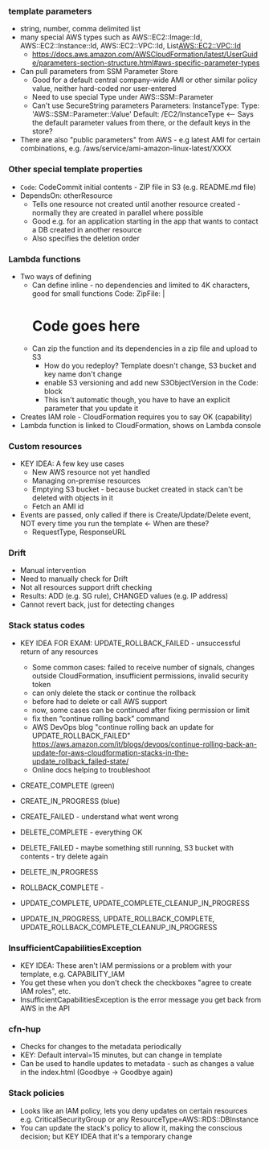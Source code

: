 ### template parameters
- string, number, comma delimited list
- many special AWS types such as AWS::EC2::Image::Id, AWS::EC2::Instance::Id, AWS::EC2::VPC::Id, List<AWS::EC2::VPC::Id>
  - https://docs.aws.amazon.com/AWSCloudFormation/latest/UserGuide/parameters-section-structure.html#aws-specific-parameter-types
- Can pull parameters from SSM Parameter Store
  - Good for a default central company-wide AMI or other similar policy value, neither hard-coded nor user-entered
  - Need to use special Type under AWS::SSM::Parameter
  - Can't use SecureString parameters
    Parameters:
        InstanceType:
            Type: 'AWS::SSM::Parameter::Value<String>'
            Default: /EC2/InstanceType <-- Says the default parameter values from there, or the default keys in the store?
- There are also "public parameters" from AWS - e.g latest AMI for certain combinations, e.g. /aws/service/ami-amazon-linux-latest/XXXX

### Other special template properties
- `Code`: CodeCommit initial contents - ZIP file in S3 (e.g. README.md file)
- DependsOn: otherResource
  - Tells one resource not created until another resource created - normally they are created in parallel where possible
  - Good e.g. for an application starting in the app that wants to contact a DB created in another resource
  - Also specifies the deletion order

### Lambda functions
- Two ways of defining
    - Can define inline - no dependencies and limited to 4K characters, good for small functions
    Code:
        ZipFile: |
        # Code goes here
    - Can zip the function and its dependencies in a zip file and upload to S3
      - How do you redeploy? Template doesn't change, S3 bucket and key name don't change 
      - enable S3 versioning and add new S3ObjectVersion in the Code: block
      - This isn't automatic though, you have to have an explicit parameter that you update it
- Creates IAM role - CloudFormation requires you to say OK (capability)
- Lambda function is linked to CloudFormation, shows on Lambda console

### Custom resources
- KEY IDEA: A few key use cases
  - New AWS resource not yet handled
  - Managing on-premise resources
  - Emptying S3 bucket - because bucket created in stack can't be deleted with objects in it
  - Fetch an AMI id
- Events are passed, only called if there is Create/Update/Delete event, NOT every time you run the template <- When are these?
  - RequestType, ResponseURL

### Drift
- Manual intervention
- Need to manually check for Drift
- Not all resources support drift checking
- Results: ADD (e.g. SG rule), CHANGED values (e.g. IP address)
- Cannot revert back, just for detecting changes

### Stack status codes
- KEY IDEA FOR EXAM: UPDATE_ROLLBACK_FAILED - unsuccessful return of any resources 
  - Some common cases: failed to receive number of signals, changes outside CloudFormation, insufficient permissions, invalid security token
  - can only delete the stack or continue the rollback
  - before had to delete or call AWS support
  - now, some cases can be continued after fixing permission or limit
  - fix then “continue rolling back” command
  - AWS DevOps blog "continue rolling back an update for UPDATE_ROLLBACK_FAILED" https://aws.amazon.com/it/blogs/devops/continue-rolling-back-an-update-for-aws-cloudformation-stacks-in-the-update_rollback_failed-state/
  - Online docs helping to troubleshoot

- CREATE_COMPLETE (green)
- CREATE_IN_PROGRESS (blue)
- CREATE_FAILED - understand what went wrong
- DELETE_COMPLETE - everything OK
- DELETE_FAILED - maybe something still running, S3 bucket with contents - try delete again
- DELETE_IN_PROGRESS
- ROLLBACK_COMPLETE - 
- UPDATE_COMPLETE, UPDATE_COMPLETE_CLEANUP_IN_PROGRESS
- UPDATE_IN_PROGRESS, UPDATE_ROLLBACK_COMPLETE, UPDATE_ROLLBACK_COMPLETE_CLEANUP_IN_PROGRESS

### InsufficientCapabilitiesException
- KEY IDEA: These aren't IAM permissions or a problem with your template, e.g. CAPABILITY_IAM
- You get these when you don't check the checkboxes "agree to create IAM roles", etc.
- InsufficientCapabilitiesException is the error message you get back from AWS in the API

### cfn-hup
- Checks for changes to the metadata periodically
- KEY: Default interval=15 minutes, but can change in template
- Can be used to handle updates to metadata - such as changes a value in the index.html (Goodbye -> Goodbye again)

### Stack policies
- Looks like an IAM policy, lets you deny updates on certain resources e.g. CriticalSecurityGroup or any ResourceType=AWS::RDS::DBInstance
- You can update the stack's policy to allow it, making the conscious decision; but KEY IDEA that it's a temporary change
